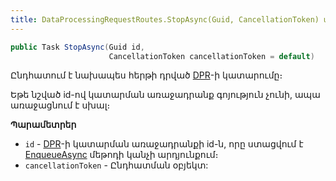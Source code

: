 ```yaml
---
title: DataProcessingRequestRoutes.StopAsync(Guid, CancellationToken) մեթոդ
---
```


```c#
public Task StopAsync(Guid id, 
                      CancellationToken cancellationToken = default)
```

Ընդհատում է նախապես հերթի դրված [DPR](../../../server_api/definitions/dpr.md)-ի կատարումը։

Եթե նշված id-ով կատարման առաջադրանք գոյություն չունի, ապա առաջացնում է սխալ։

**Պարամետրեր**

* `id` - [DPR](../../../server_api/definitions/dpr.md)-ի կատարման առաջադրանքի id-ն, որը ստացվում է [EnqueueAsync](EnqueueAsync.md) մեթոդի կանչի արդյունքում։
* `cancellationToken` - Ընդհատման օբյեկտ:
